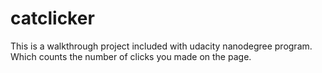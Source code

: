 # catclicker
This is a walkthrough project included with udacity nanodegree program.
Which counts the number of clicks you made on the page.
